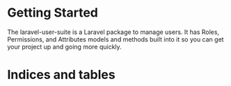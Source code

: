 Getting Started
===============

The laravel-user-suite is a Laravel package to manage users.  It has Roles, Permissions, and Attributes models and methods built into it so you can get your project up and going more quickly.


Indices and tables
==================
